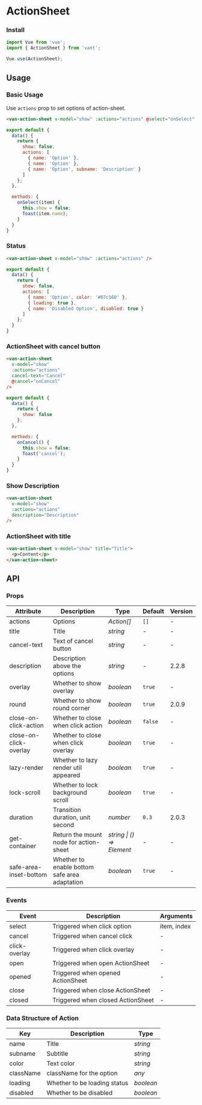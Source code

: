 # ActionSheet

### Install

``` javascript
import Vue from 'vue';
import { ActionSheet } from 'vant';

Vue.use(ActionSheet);
```

## Usage

### Basic Usage

Use `actions` prop to set options of action-sheet. 

```html
<van-action-sheet v-model="show" :actions="actions" @select="onSelect" />
```

```javascript
export default {
  data() {
    return {
      show: false,
      actions: [
        { name: 'Option' },
        { name: 'Option' },
        { name: 'Option', subname: 'Description' }
      ]
    };
  },

  methods: {
    onSelect(item) {
      this.show = false;
      Toast(item.name);
    }
  }
}
```

### Status

```html
<van-action-sheet v-model="show" :actions="actions" />
```

```javascript
export default {
  data() {
    return {
      show: false,
      actions: [
        { name: 'Option', color: '#07c160' },
        { loading: true },
        { name: 'Disabled Option', disabled: true }
      ]
    };
  }
}
```

### ActionSheet with cancel button

```html
<van-action-sheet
  v-model="show"
  :actions="actions"
  cancel-text="Cancel"
  @cancel="onCancel"
/>
```

```js
export default {
  data() {
    return {
      show: false
    };
  },

  methods: {
    onCancel() {
      this.show = false;
      Toast('cancel');
    }
  }
}
```

### Show Description

```html
<van-action-sheet
  v-model="show"
  :actions="actions"
  description="Description"
/>
```

### ActionSheet with title

```html
<van-action-sheet v-model="show" title="Title">
  <p>Content</p>
</van-action-sheet>
```

## API

### Props

| Attribute | Description | Type | Default | Version |
|------|------|------|------|------|
| actions | Options | *Action[]* | `[]` | - |
| title | Title | *string* | - | - |
| cancel-text | Text of cancel button | *string* | - | - |
| description | Description above the options | *string* | - | 2.2.8 |
| overlay | Whether to show overlay | *boolean* | `true` | - |
| round | Whether to show round corner | *boolean* | `true` | 2.0.9 |
| close-on-click-action | Whether to close when click action | *boolean* | `false` | - |
| close-on-click-overlay | Whether to close when click overlay | *boolean* | `true` | - |
| lazy-render | Whether to lazy render util appeared | *boolean* | `true` | - |
| lock-scroll | Whether to lock background scroll | *boolean* | `true` | - |
| duration | Transition duration, unit second | *number* | `0.3` | 2.0.3 |
| get-container | Return the mount node for action-sheet | *string \| () => Element* | - | - |
| safe-area-inset-bottom | Whether to enable bottom safe area adaptation | *boolean* | `true` | - |

### Events

| Event | Description | Arguments |
|------|------|------|
| select | Triggered when click option | item, index |
| cancel | Triggered when cancel click | - |
| click-overlay | Triggered when click overlay | - |
| open | Triggered when open ActionSheet | - |
| opened | Triggered when opened ActionSheet | - |
| close | Triggered when close ActionSheet | - |
| closed | Triggered when closed ActionSheet | - |

### Data Structure of Action

| Key | Description | Type |
|------|------|------|
| name | Title | *string* |
| subname | Subtitle | *string* |
| color | Text color | *string* |
| className | className for the option | *any* |
| loading | Whether to be loading status | *boolean* |
| disabled | Whether to be disabled | *boolean* |
